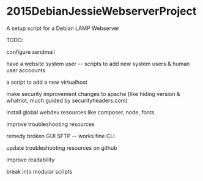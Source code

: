 # 2015DebianJessieWebserverProject
A setup script for a Debian LAMP Webserver

TODO:

configure sendmail

have a website system user -- scripts to add new system users & human user acccounts

a script to add a new virtualhost

make security improvement changes to apache
(like hiding version & whatnot, much guided by securityheaders.com)

install global webdev resources like composer, node, fonts

improve troubleshooting resources

remedy broken GUI SFTP -- works fine CLI

update troubleshooting resources on github

improve readability

break into modular scripts
